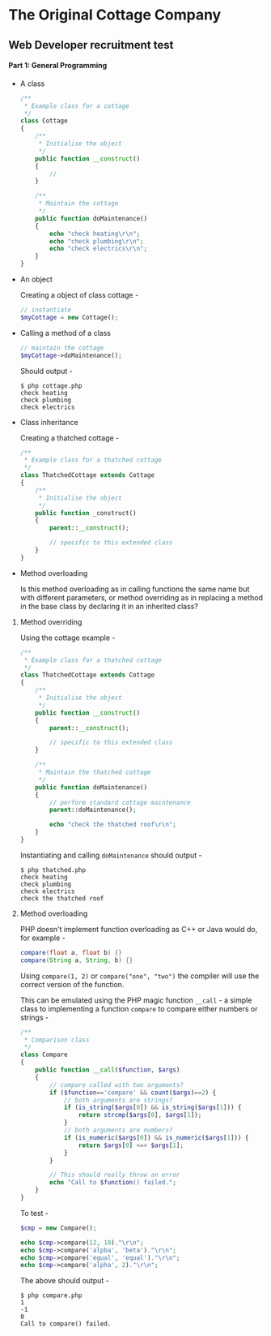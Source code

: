 # The Original Cottage Company

## Web Developer recruitment test

#### Part 1: General Programming

- A class

  ```php
  /**
   * Example class for a cottage
   */
  class Cottage
  {
      /**
       * Initialise the object
       */
      public function __construct()
      {
          //
      }

      /**
       * Maintain the cottage
       */
      public function doMaintenance()
      {
          echo "check heating\r\n";
          echo "check plumbing\r\n";
          echo "check electrics\r\n";
      }
  }
  ```

- An object

  Creating a object of class cottage -

  ```php
  // instantiate
  $myCottage = new Cottage();
  ```

- Calling a method of a class

  ```php
  // maintain the cottage
  $myCottage->doMaintenance();
  ```

  Should output -

  ```
  $ php cottage.php
  check heating
  check plumbing
  check electrics
  ```

- Class inheritance

  Creating a thatched cottage -

  ```php
  /**
   * Example class for a thatched cottage
   */
  class ThatchedCottage extends Cottage
  {
      /**
       * Initialise the object
       */
      public function _construct()
      {
          parent::__construct();

          // specific to this extended class
      }
  }
  ```

- Method overloading

  Is this method overloading as in calling functions the same name but with different parameters, or method overriding as in replacing a method in the base class by declaring it in an inherited class?

1. Method overriding

   Using the cottage example -

   ```php
   /**
    * Example class for a thatched cottage
    */
   class ThatchedCottage extends Cottage
   {
       /**
        * Initialise the object
        */
       public function __construct()
       {
           parent::__construct();

           // specific to this extended class
       }

       /**
        * Maintain the thatched cottage
        */
       public function doMaintenance()
       {
           // perform standard cottage maintenance
           parent::doMaintenance();

           echo "check the thatched roof\r\n";
       }
   }
   ```

   Instantiating and calling `doMaintenance` should output -

   ```
   $ php thatched.php
   check heating
   check plumbing
   check electrics
   check the thatched roof
   ```

2) Method overloading

   PHP doesn't implement function overloading as C++ or Java would do, for example -

   ```java
   compare(float a, float b) {}
   compare(String a, String, b) {}
   ```

   Using `compare(1, 2)` or `compare("one", "two")` the compiler will use the correct version of the function.

   This can be emulated using the PHP magic function `__call` - a simple class to implementing a function `compare` to compare either numbers or strings -

   ```php
   /**
    * Comparison class
    */
   class Compare
   {
       public function __call($function, $args)
       {
           // compare called with two arguments?
           if ($function=='compare' && count($args)==2) {
               // both arguments are strings?
               if (is_string($args[0]) && is_string($args[1])) {
                   return strcmp($args[0], $args[1]);
               }
               // both arguments are numbers?
               if (is_numeric($args[0]) && is_numeric($args[1])) {
                   return $args[0] <=> $args[1];
               }
           }

           // This should really throw an error
           echo "Call to $function() failed.";
       }
   }
   ```

   To test -

   ```php
   $cmp = new Compare();

   echo $cmp->compare(12, 10)."\r\n";
   echo $cmp->compare('alpba', 'beta')."\r\n";
   echo $cmp->compare('equal', 'equal')."\r\n";
   echo $cmp->compare('alpha', 2)."\r\n";
   ```

   The above should output -

   ```
   $ php compare.php
   1
   -1
   0
   Call to compare() failed.
   ```
